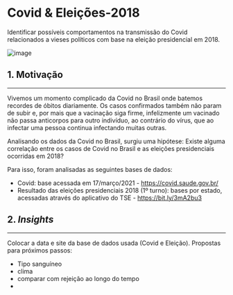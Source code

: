 # Covid & Eleições-2018
Identificar possíveis comportamentos na transmissão do Covid relacionados a vieses políticos com base na eleição presidencial em 2018.

![image](https://user-images.githubusercontent.com/60569541/113933023-778f4c80-97ca-11eb-9af8-94e3e8fa0df4.png)

## **1. Motivação**
---
Vivemos um momento complicado da Covid no Brasil onde batemos recordes de óbitos diariamente. Os casos confirmados também não param de subir e, por mais que a vacinação siga firme, infelizmente um vacinado não passa anticorpos para outro indivíduo, ao contrário do vírus, que ao infectar uma pessoa continua infectando muitas outras.

Analisando os dados da Covid no Brasil, surgiu uma hipótese: Existe alguma correlação entre os casos de Covid no Brasil e as eleições presidenciais ocorridas em 2018?

Para isso, foram analisadas as seguintes bases de dados:
- Covid: base acessada em 17/março/2021 - https://covid.saude.gov.br/
- Resultado das eleições presidenciais 2018 (1º turno): bases por estado, acessadas através do aplicativo do TSE - https://bit.ly/3mA2bu3



## **2.** ***Insights***
---






Colocar a data e site da base de dados usada (Covid e Eleição).
Propostas para próximos passos:
- Tipo sanguíneo
- clima 
- comparar com rejeição ao longo do tempo
- 
